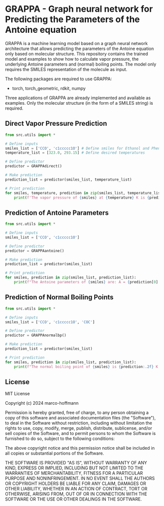 # GRAPPA - **Gra**ph neural network for **P**redicting the **P**arameters of the **A**ntoine equation

GRAPPA is a machine learning model based on a graph neural network architecture that allows predicting the parameters of the Antoine equation only based on molecular structure.
This repository contains the trained model and examples to show how to calculate vapor pressure, the underlying Antoine parameters and (normal) boiling points. The model only requires the SMILES representation of the molecule as input.

The following packages are required to use GRAPPA:
- torch, torch_geometric, rdkit, numpy

Three applications of GRAPPA are already implemented and available as examples. Only the molecular structure (in the form of a SMILES string) is required.

## Direct Vapor Pressure Prediction


```python
from src.utils import *

# Define inputs
smiles_list = ['CCO', 'c1ccccc1O'] # Define smiles for Ethanol and Phenol
temperature_list = [323.0, 293.15] # Define desired temperatures

# Define predictor
predictor = GRAPPAdirect()

# Make prediction
prediction_list = predictor(smiles_list, temperature_list)

# Print prediction
for smiles, temperature, prediction in zip(smiles_list, temperature_list, prediction_list):
    print(f'The vapor pressure of {smiles} at {temperature} K is {prediction:.2f} kPa')

```

## Prediction of Antoine Parameters

```python
from src.utils import *

# Define inputs
smiles_list = ['CCO', 'c1ccccc1O']

# Define predictor
predictor = GRAPPAantoine()

# Make prediction
prediction_list = predictor(smiles_list)

# Print prediction
for smiles, prediction in zip(smiles_list, prediction_list):
    print(f"The Antoine parameters of {smiles} are: A = {prediction[0]:.2f}, B = {prediction[1]:.2f}, C = {prediction[2]:.2f}")
```

## Prediction of Normal Boiling Points

```python
from src.utils import *

# Define inputs
smiles_list = ['CCO', 'c1ccccc1O', 'COC']

# Define predictor
predictor = GRAPPAnormalbp()

# Make prediction
prediction_list = predictor(smiles_list)

# Print prediction
for smiles, prediction in zip(smiles_list, prediction_list):
    print(f"The normal boiling point of {smiles} is {prediction:.2f} K.")
```


## License

MIT License

Copyright (c) 2024 marco-hoffmann

Permission is hereby granted, free of charge, to any person obtaining a copy
of this software and associated documentation files (the "Software"), to deal
in the Software without restriction, including without limitation the rights
to use, copy, modify, merge, publish, distribute, sublicense, and/or sell
copies of the Software, and to permit persons to whom the Software is
furnished to do so, subject to the following conditions:

The above copyright notice and this permission notice shall be included in all
copies or substantial portions of the Software.

THE SOFTWARE IS PROVIDED "AS IS", WITHOUT WARRANTY OF ANY KIND, EXPRESS OR
IMPLIED, INCLUDING BUT NOT LIMITED TO THE WARRANTIES OF MERCHANTABILITY,
FITNESS FOR A PARTICULAR PURPOSE AND NONINFRINGEMENT. IN NO EVENT SHALL THE
AUTHORS OR COPYRIGHT HOLDERS BE LIABLE FOR ANY CLAIM, DAMAGES OR OTHER
LIABILITY, WHETHER IN AN ACTION OF CONTRACT, TORT OR OTHERWISE, ARISING FROM,
OUT OF OR IN CONNECTION WITH THE SOFTWARE OR THE USE OR OTHER DEALINGS IN THE
SOFTWARE.
